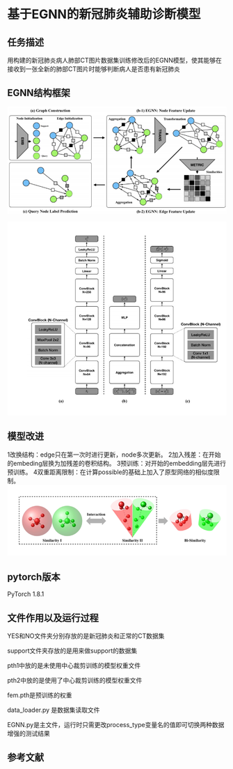 基于EGNN的新冠肺炎辅助诊断模型
=

任务描述
---
用构建的新冠肺炎病人肺部CT图片数据集训练修改后的EGNN模型，使其能够在接收到一张全新的肺部CT图片时能够判断病人是否患有新冠肺炎

EGNN结构框架
---
![Image text](https://raw.githubusercontent.com/sysu19351146/EGNN-Deep-learning/main/img_for_readme/%E5%9B%BE%E7%89%871.png)

![Image text](https://raw.githubusercontent.com/sysu19351146/EGNN-Deep-learning/main/img_for_readme/%E5%9B%BE%E7%89%872.png)

模型改进
---
1改换结构：edge只在第一次时进行更新，node多次更新。
2加入残差：在开始的embeding层换为加残差的卷积结构。
3预训练：对开始的embedding层先进行预训练。
4双重距离限制：在计算possible的基础上加入了原型网络的相似度限制。
![Image text](https://raw.githubusercontent.com/sysu19351146/EGNN-Deep-learning/main/img_for_readme/%E5%9B%BE%E7%89%873.png)

pytorch版本
---
PyTorch 1.8.1

文件作用以及运行过程
---
YES和NO文件夹分别存放的是新冠肺炎和正常的CT数据集

support文件夹存放的是用来做support的数据集

pth1中放的是未使用中心裁剪训练的模型权重文件

pth2中放的是使用了中心裁剪训练的模型权重文件

fem.pth是预训练的权重

data_loader.py 是数据集读取文件

EGNN.py是主文件，运行时只需更改process_type变量名的值即可切换两种数据增强的测试结果

参考文献
---



